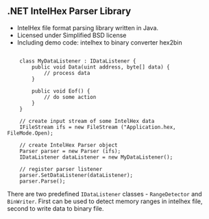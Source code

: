 .NET IntelHex Parser Library
--------

* IntelHex file format parsing library written in Java.
* Licensed under Simplified BSD license
* Including demo code: intelhex to binary converter hex2bin

~~~~~

    class MyDataListener : IDataListener {
        public void Data(uint address, byte[] data) {
            // process data
        }
        
        public void Eof() {
            // do some action
        }
    }

    // create input stream of some IntelHex data
    IFileStream ifs = new FileStream ("Application.hex, FileMode.Open);
    
    // create IntelHex Parser object
    Parser parser = new Parser (ifs);
    IDataListener dataListener = new MyDataListener();
    
    // register parser listener
    parser.SetDataListener(dataListener);
    parser.Parse();
~~~~~


There are two predefined `IDataListener` classes - `RangeDetector` and `BinWriter`. First can be used to detect memory ranges in intelhex file, second to write data to binary file.